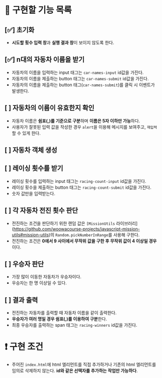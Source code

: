 # 📃 **구현할 기능 목록**

## [✅] 초기화

- **시도할 횟수 입력 창**과 **실행 결과 창**이 보이지 않도록 한다.

## [✅] n대의 자동차 이름을 받기

- 자동차의 이름을 입력하는 input 태그는 `car-names-input` id값을 가진다.
- 자동차의 이름을 제출하는 button 태그는 `car-names-submit` id값을 가진다.
- 자동차의 이름을 제출하는 button 태그(`car-names-submit`)를 클릭 시 이벤트가 발생한다.

## [ ] 자동차의 이름이 유효한지 확인

- 자동차 이름은 **쉼표(,)를 기준으로 구분**하며 **이름은 5자 이하만 가능**하다.
- 사용자가 잘못된 입력 값을 작성한 경우 `alert`을 이용해 메시지를 보여주고, `재입력`할 수 있게 한다.

## [ ] 자동차 객체 생성

## [ ] 레이싱 횟수를 받기

- 레이싱 횟수를 입력하는 input 태그는 `racing-count-input` id값을 가진다.
- 레이싱 횟수을 제출하는 button 태그는 `racing-count-submit` id값을 가진다.
- 숫자 값만을 입력받는다.

## [ ] 각 자동차 전진 횟수 판단

- 전진하는 조건을 판단하기 위한 랜덤 값은 `[MissionUtils` 라이브러리](https://github.com/woowacourse-projects/javascript-mission-utils#mission-utils)의 `Random.pickNumberInRange`를 사용해 구한다.
- 전진하는 조건은 **0에서 9 사이에서 무작위 값을 구한 후 무작위 값이 4 이상일 경우**이다.

## [ ] 우승자 판단

- 가장 많이 이동한 자동차가 우승자이다.
- 우승자는 한 명 이상일 수 있다.

## [ ] 결과 출력

- 전진하는 자동차를 출력할 때 자동차 이름을 같이 출력한다.
- **우승자가 여러 명일 경우 쉼표(,)를 이용하여 구분**한다.
- 최종 우승자를 출력하는 span 태그는 `racing-winners` id값을 가진다.

# ❗ 구현 조건

- 주어진 `index.html`에 html 엘리먼트를 직접 추가하거나 기존의 html 엘리먼트를 임의로 삭제하지 않는다. **id와 같은 선택자를 추가하는 작업만 가능하다**.
